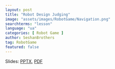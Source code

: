 ```yaml
---
layout: post
title: "Robot Design Judging"
image: "assets/images/RobotGame/Navigation.png"
searchterms: "lesson"
language: "ua"
categories: [ Robot Game ]
author: SeshanBrothers
tag: RobotGame
featured: false
---
```




Slides: <a href="/translations/ua/RobotGame/RobotDesignJudging_UA.pptx">PPTX</a>, <a href="/translations/ua/RobotGame/RobotDesignJudging_UA.pdf">PDF </a>
